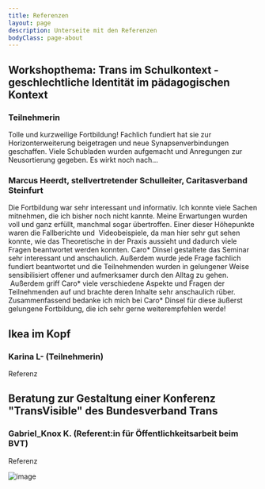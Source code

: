 ```yaml
---
title: Referenzen
layout: page
description: Unterseite mit den Referenzen
bodyClass: page-about
---
```


## Workshopthema: Trans im Schulkontext - geschlechtliche Identität im pädagogischen Kontext


 ### Teilnehmerin
Tolle und kurzweilige Fortbildung!
Fachlich fundiert hat sie zur Horizonterweiterung beigetragen und
neue Synapsenverbindungen geschaffen. Viele Schubladen wurden
aufgemacht und Anregungen zur Neusortierung gegeben. Es wirkt noch nach...

### Marcus Heerdt, stellvertretender Schulleiter, Caritasverband Steinfurt
Die Fortbildung war sehr interessant und informativ. Ich konnte viele Sachen mitnehmen, die ich bisher noch nicht kannte. Meine Erwartungen wurden voll und ganz erfüllt, manchmal sogar übertroffen.
Einer dieser Höhepunkte waren die Fallberichte und  Videobeispiele, da man hier sehr gut sehen konnte, wie das Theoretische in der Praxis aussieht und dadurch viele Fragen beantwortet werden konnten. Caro* Dinsel gestaltete das Seminar sehr interessant und anschaulich. Außerdem wurde jede Frage fachlich fundiert beantwortet und die Teilnehmenden wurden in gelungener Weise sensibilisiert offener und aufmerksamer durch den Alltag zu gehen.  Außerdem griff Caro* viele verschiedene Aspekte und Fragen der Teilnehmenden auf und brachte deren Inhalte sehr anschaulich rüber. Zusammenfassend bedanke ich mich bei Caro* Dinsel für diese äußerst gelungene Fortbildung, die ich sehr gerne weiterempfehlen werde!


## Ikea im Kopf

### Karina L- (Teilnehmerin)
Referenz


## Beratung zur Gestaltung einer Konferenz "TransVisible" des Bundesverband Trans

### Gabriel_Knox K. (Referent:in für Öffentlichkeitsarbeit beim BVT)
Referenz


![image](https://user-images.githubusercontent.com/95311108/152171703-a82069f0-678c-4fb8-82df-c8f0474fd368.png)



